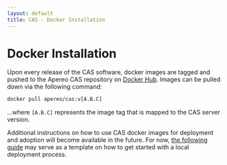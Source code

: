 ```yaml
---
layout: default
title: CAS - Docker Installation
---
```


# Docker Installation
Upon every release of the CAS software, docker images are tagged and pushed
to the Apereo CAS repository on [Docker Hub](https://hub.docker.com/r/apereo/cas/).
Images can be pulled down via the following command:

```xml
docker pull apereo/cas:v[A.B.C]
```

...where `[A.B.C]` represents the image tag that is mapped to the CAS server version.

Additional instructions on how to use CAS docker images for deployment
and adoption will become available in the future. For now, [the following
guide](https://github.com/Jasig/cas/tree/dockerized-caswebapp)
may serve as a template on how to get started with a local deployment
process.
